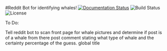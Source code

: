 #Reddit Bot for identifying whales!
[![Documentation Status](https://readthedocs.org/projects/whale-bot-redux/badge/?version=latest)](https://whale-bot-redux.readthedocs.io/en/latest/?badge=latest)
![Build Status](https://img.shields.io/teamcity/build/s/WhaleBotReDux_Build?server=http://99.28.48.213:8111)
![License](https://img.shields.io/github/license/jking323/Whale-Bot-ReDux)

To Do:

Tell reddit bot to scan front page for whale pictures and determine if post is of a whale
from there post comment stating what type of whale and the certainty percentage of the guess.
global title
